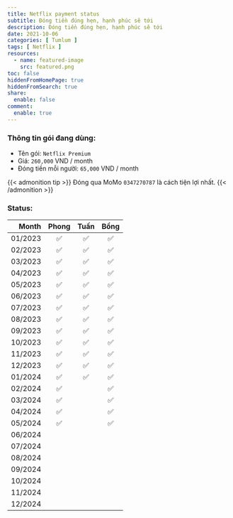 ```yaml
---
title: Netflix payment status
subtitle: Đóng tiền đúng hẹn, hạnh phúc sẽ tới
description: Đóng tiền đúng hẹn, hạnh phúc sẽ tới
date: 2021-10-06
categories: [ Tumlum ]
tags: [ Netflix ]
resources:
  - name: featured-image
    src: featured.png
toc: false
hiddenFromHomePage: true
hiddenFromSearch: true
share:
  enable: false
comment:
  enable: true
---
```


### Thông tin gói đang dùng:

* Tên gói: `Netflix Premium`
* Giá: `260,000` VND / month
* Đóng tiền mỗi người: `65,000` VND / month

{{< admonition tip >}}
Đóng qua MoMo `0347270787` là cách tiện lợi nhất.
{{< /admonition >}}

### Status:

| Month   | Phong| Tuấn | Bồng |
| ------: | :--: | :--: | :--: |
| 01/2023 |  ✅  |  ✅  |  ✅  |
| 02/2023 |  ✅  |  ✅  |  ✅  |
| 03/2023 |  ✅  |  ✅  |  ✅  |
| 04/2023 |  ✅  |  ✅  |  ✅  |
| 05/2023 |  ✅  |  ✅  |  ✅  |
| 06/2023 |  ✅  |  ✅  |  ✅  |
| 07/2023 |  ✅  |  ✅  |  ✅  |
| 08/2023 |  ✅  |  ✅  |  ✅  |
| 09/2023 |  ✅  |  ✅  |  ✅  |
| 10/2023 |  ✅  |  ✅  |  ✅  |
| 11/2023 |  ✅  |  ✅  |  ✅  |
| 12/2023 |  ✅  |  ✅  |  ✅  |
| 01/2024 |  ✅  |  ✅  |  ✅  |
| 02/2024 |  ✅  |      |  ✅  |
| 03/2024 |  ✅  |      |  ✅  |
| 04/2024 |  ✅  |      |  ✅  |
| 05/2024 |  ✅  |      |  ✅  |
| 06/2024 |     |      |      |
| 07/2024 |     |      |      |
| 08/2024 |     |      |      |
| 09/2024 |     |      |      |
| 10/2024 |     |      |      |
| 11/2024 |     |      |      |
| 12/2024 |     |      |      |
